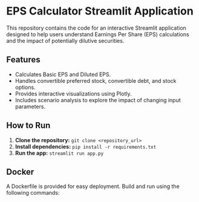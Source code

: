 
# EPS Calculator Streamlit Application

This repository contains the code for an interactive Streamlit application designed to help users understand Earnings Per Share (EPS) calculations and the impact of potentially dilutive securities.

## Features

*   Calculates Basic EPS and Diluted EPS.
*   Handles convertible preferred stock, convertible debt, and stock options.
*   Provides interactive visualizations using Plotly.
*   Includes scenario analysis to explore the impact of changing input parameters.

## How to Run

1.  **Clone the repository:** `git clone <repository_url>`
2.  **Install dependencies:** `pip install -r requirements.txt`
3.  **Run the app:** `streamlit run app.py`

## Docker

A Dockerfile is provided for easy deployment. Build and run using the following commands:

